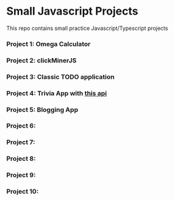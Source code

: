 # Small Javascript Projects

This repo contains small practice Javascript/Typescript projects

### Project 1: Omega Calculator

### Project 2: clickMinerJS

### Project 3: Classic TODO application

### Project 4: Trivia App with [this api](https://opentdb.com/api_config.php) 

### Project 5: Blogging App

### Project 6: 

### Project 7:

### Project 8:

### Project 9: 

### Project 10: 